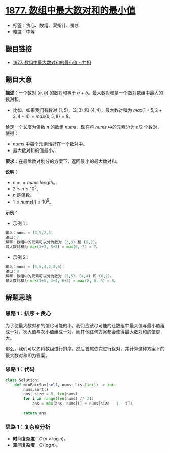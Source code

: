 # [1877. 数组中最大数对和的最小值](https://leetcode.cn/problems/minimize-maximum-pair-sum-in-array/)

- 标签：贪心、数组、双指针、排序
- 难度：中等

## 题目链接

- [1877. 数组中最大数对和的最小值 - 力扣](https://leetcode.cn/problems/minimize-maximum-pair-sum-in-array/)

## 题目大意

**描述**：一个数对 $(a, b)$ 的数对和等于 $a + b$。最大数对和是一个数对数组中最大的数对和。

- 比如，如果我们有数对 $(1, 5)$，$(2, 3)$ 和 $(4, 4)$，最大数对和为 $max(1 + 5, 2 + 3, 4 + 4) = max(6, 5, 8) = 8$。

给定一个长度为偶数 $n$ 的数组 $nums$，现在将 $nums$ 中的元素分为 $n / 2$ 个数对，使得：

- $nums$ 中每个元素恰好在一个数对中。
- 最大数对和的值最小。

**要求**：在最优数对划分的方案下，返回最小的最大数对和。

**说明**：

- $n == nums.length$。
- $2 \le n \le 10^5$。
- $n$ 是偶数。
- $1 \le nums[i] \le 10^5$。

**示例**：

- 示例 1：

```python
输入：nums = [3,5,2,3]
输出：7
解释：数组中的元素可以分为数对 (3,3) 和 (5,2)。
最大数对和为 max(3+3, 5+2) = max(6, 7) = 7。
```

- 示例 2：

```python
输入：nums = [3,5,4,2,4,6]
输出：8
解释：数组中的元素可以分为数对 (3,5)，(4,4) 和 (6,2)。
最大数对和为 max(3+5, 4+4, 6+2) = max(8, 8, 8) = 8。
```

## 解题思路

### 思路 1：排序 + 贪心

为了使最大数对和的值尽可能的小，我们应该尽可能的让数组中最大值与最小值组成一对，次大值与次小值组成一对。而其他任何方案都会使得最大数对和的值更大。

那么，我们可以先将数组进行排序，然后首尾依次进行组对，并计算这种方案下的最大数对和即为答案。

### 思路 1：代码

```python
class Solution:
    def minPairSum(self, nums: List[int]) -> int:
        nums.sort()
        ans, size = 0, len(nums)
        for i in range(len(nums) // 2):
            ans = max(ans, nums[i] + nums[size - 1 - i])
        
        return ans
```

### 思路 1：复杂度分析

- **时间复杂度**：$O(n \times \log n)$。
- **空间复杂度**：$O(\log n)$。

